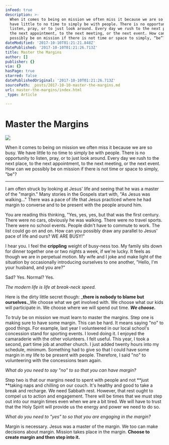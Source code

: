 ```yaml
---
inFeed: true
description: >-
  When it comes to being on mission we often miss it because we are so busy. We
  have little to no time to simply be with people. There is no opportunity to
  listen, pray, or to just look around. Every day we rush to the next place, to
  the next appointment, to the next meeting, or the next event. How can we
  possibly be on mission if there is not time or space to simply, “be”?
dateModified: '2017-10-10T01:21:21.848Z'
datePublished: '2017-10-10T01:21:26.713Z'
title: Master the Margins
author: []
publisher: {}
via: {}
hasPage: true
starred: false
datePublishedOriginal: '2017-10-10T01:21:26.713Z'
sourcePath: _posts/2017-10-10-master-the-margins.md
url: master-the-margins/index.html
_type: Article

---
```

# Master the Margins
![](https://the-grid-user-content.s3-us-west-2.amazonaws.com/2c84ce23-c100-4afa-89ed-a677b450e7e6.jpg)

When it comes to being on mission we often miss it because we are so busy. We have little to no time to simply be with people. There is no opportunity to listen, pray, or to just look around. Every day we rush to the next place, to the next appointment, to the next meeting, or the next event. How can we possibly be on mission if there is not time or space to simply, "be"?

---

I am often struck by looking at Jesus' life and seeing that he was a master of the "margin." Many stories in the Gospels start with, "As Jesus was walking..." There was a pace of life that Jesus practiced where he had margin to converse and to be present with the people around him.

You are reading this thinking, "Yes, yes, yes, but that was the first century. There were no cars, obviously he was walking. There were no travel sports. There were no school events. People didn't have to commute to work. The list could go on and on. How can you possibly draw any parallel to Jesus' pace of life and ours? WE ARE BUSY!"

I hear you. I feel the **crippling** weight of busy-ness too. My family sits down for dinner together one or two nights a week, if we're lucky. It feels as though we are in perpetual motion. My wife and I joke and make light of the situation by occasionally introducing ourselves to one another, "Hello, I'm your husband, and you are?"

Sad? Yes. Normal? Yes.

_The modern life is life at break-neck speed._

Here is the dirty little secret though: _**there is nobody to blame but ourselves.**_We choose what we get involved with. We choose what our kids will participate in. We choose where we will spend out time. _**We choose.**_

To truly be on mission we must learn to master the margins. Step one is making sure to have some margin. This can be hard. It means saying "no" to good things. For example, last year I volunteered in our local school's concession stand for sporting events. I loved doing it. I enjoyed the camaraderie with the other volunteers. I felt useful. This year, I took a second, part time job at another church. I just added twenty hours into my schedule, minimum. Something had to give so that I could have some margin in my life to be present with people. Therefore, I said "no" to volunteering with the concessions team again.

_What do you need to say "no" to so that you can have margin?_

Step two is that our margins need to spent with people and not **just **taking naps and chilling on our couch. It's healthy and good to take a break and recharge. We need Sabbath rest. However, that rest ought to compel us to action and engagement. There will be times that we must step out into our margin times even when we are a bit tired. We will have to trust that the Holy Spirit will provide us the energy and power we need to do so.

_What do you need to "yes" to so that you are engaging in the margin?_

Margin is necessary. Jesus was a master of the margin. We too can make decisions about margin. Mission takes place in the margin. **Choose to create margin and then step into it.**